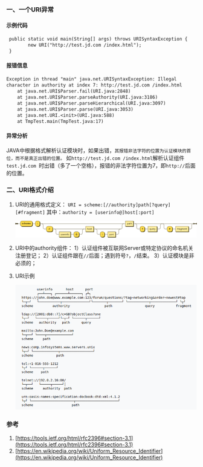 <!-- date: 2020.07.21 11:56 -->
### 一、一个URI异常

#### 示例代码

```
 public static void main(String[] args) throws URISyntaxException {
        new URI("http://test.jd.com /index.html");
 }
```

#### 报错信息

```
Exception in thread "main" java.net.URISyntaxException: Illegal character in authority at index 7: http://test.jd.com /index.html
    at java.net.URI$Parser.fail(URI.java:2848)
    at java.net.URI$Parser.parseAuthority(URI.java:3186)
    at java.net.URI$Parser.parseHierarchical(URI.java:3097)
    at java.net.URI$Parser.parse(URI.java:3053)
    at java.net.URI.<init>(URI.java:588)
    at TmpTest.main(TmpTest.java:17)
```

#### 异常分析

 JAVA中根据格式解析认证模块时，如果出错，`其报错非法字符的位置为认证模块的首位，而不是真正出错的位置。`
如`http://test.jd.com /index.html`解析认证组件 `test.jd.com `时出错（多了一个空格），报错的非法字符位置为7，即`http://`后面的位置。

### 二、URI格式介绍

1. URI的通用格式定义：
   `URI = scheme:[//authority]path[?query][#fragment]`
   其中：`authority = [userinfo@]host[:port]`
   
   <img src="pic/1240-20210115035141752.png" title="" alt="uri格式 from wiki" data-align="center">

2. URI中的authority组件：
   1）认证组件被互联网Server或特定协议的命名机关注册登记；
   2）认证组件跟在`//`后面；遇到符号`?`，`/`结束。
   3）认证模块是非必须的；

3. URI示例
   
   <img title="" src="pic/1240-20210115035141769.png" alt="URI示例 from wiki" data-align="center" width="556">

### 参考

1. [https://tools.ietf.org/html/rfc2396#section-3.1](https://tools.ietf.org/html/rfc2396#section-3.1)
2. [https://en.wikipedia.org/wiki/Uniform_Resource_Identifier](https://en.wikipedia.org/wiki/Uniform_Resource_Identifier)